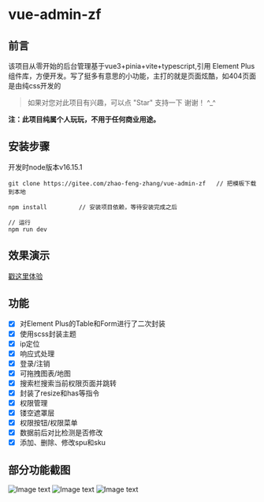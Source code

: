 # vue-admin-zf
## 前言
该项目从零开始的后台管理基于vue3+pinia+vite+typescript,引用 Element Plus 组件库，方便开发。写了挺多有意思的小功能，主打的就是页面炫酷，如404页面是由纯css开发的
>  如果对您对此项目有兴趣，可以点 "Star" 支持一下 谢谢！ ^_^
> 
__注：此项目纯属个人玩玩，不用于任何商业用途。__

## 安装步骤
开发时node版本v16.15.1
```
git clone https://gitee.com/zhao-feng-zhang/vue-admin-zf   // 把模板下载到本地

npm install         // 安装项目依赖，等待安装完成之后

// 运行
npm run dev
```


## 效果演示
[戳这里体验]()



## 功能
-   [x] 对Element Plus的Table和Form进行了二次封装
-   [x] 使用scss封装主题
-   [x] ip定位
-   [x] 响应式处理
-   [x] 登录/注销
-   [x] 可拖拽图表/地图
-   [x] 搜索栏搜索当前权限页面并跳转
-   [x] 封装了resize和has等指令
-   [x] 权限管理
-   [x] 镂空遮罩层
-   [x] 权限按钮/权限菜单
-   [x] 数据前后对比检测是否修改
-   [x] 添加、删除、修改spu和sku

## 部分功能截图
![Image text](https://cdn.jsdelivr.net/gh/very110/CSS-effects/text1.gif)
![Image text](https://cdn.jsdelivr.net/gh/very110/CSS-effects/text2.gif)
![Image text](https://cdn.jsdelivr.net/gh/very110/CSS-effects/20230813213507.png)
